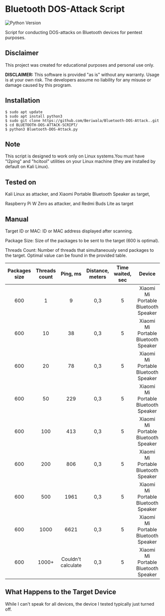 # Bluetooth DOS-Attack Script

![Python Version](https://img.shields.io/pypi/pyversions/Django.svg)

Script for conducting DOS-attacks on Bluetooth devices for pentest purposes.

## Disclaimer

This project was created for educational purposes and personal use only.

**DISCLAIMER:** This software is provided "as is" without any warranty. Usage is at your own risk. The developers assume no liability for any misuse or damage caused by this program.

## Installation

```shell
$ sudo apt update
$ sudo apt install python3
$ sudo git clone https://github.com/Beriwala/Bluetooth-DOS-Attack..git
$ cd BLUETOOTH-DOS-ATTACK-SCRIPT/
$ python3 Bluetooth-DOS-Attack.py
```

## Note

This script is designed to work only on Linux systems.You must have "l2ping" and "hcitool" utilities on your Linux machine (they are installed by default on Kali Linux).

## Tested on

Kali Linux as attacker, and Xiaomi Portable Bluetooth Speaker as target, 

Raspberry Pi W Zero as attacker, and Redmi Buds Lite as target

## Manual

Target ID or MAC: ID or MAC address displayed after scanning.

Package Size: Size of the packages to be sent to the target (600 is optimal).

Threads Count: Number of threads that simultaneously send packages to the target. Optimal value can be found in the provided table.

|  Packages size | Threads count| Ping, ms  | Distance, meters | Time waited, sec  | Device |
|:--------------:|:-----: |:------------:|:--------------------:|:----------------:|:------:|
|  600           | 1       | 9           |0,3                   |           5      |Xiaomi Mi Portable Bluetooth Speaker|
|  600           | 10      | 38          |0,3                   |           5      |Xiaomi Mi Portable Bluetooth Speaker|
|  600           | 20      | 78          |0,3                   |           5      |Xiaomi Mi Portable Bluetooth Speaker|
|  600           | 50      | 229         |0,3                   |           5      |Xiaomi Mi Portable Bluetooth Speaker|
|  600           | 100     | 413         |0,3                   |           5      |Xiaomi Mi Portable Bluetooth Speaker|
|  600           | 200     | 806         |0,3                   |           5      |Xiaomi Mi Portable Bluetooth Speaker|
|  600           | 500     | 1961        |0,3                   |           5      |Xiaomi Mi Portable Bluetooth Speaker|
|  600           | 1000    | 6621        |0,3                   |           5      |Xiaomi Mi Portable Bluetooth Speaker|
|  600           | 1000+   | Couldn't calculate  |0,3           |           5      |Xiaomi Mi Portable Bluetooth Speaker|

## What Happens to the Target Device

While I can't speak for all devices, the device I tested typically just turned off.
